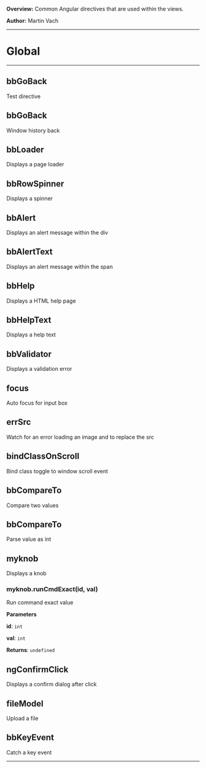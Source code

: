 **Overview:** Common Angular directives that are used within the views.



**Author:** Martin Vach




* * *

# Global





* * *

## bbGoBack
Test directive


## bbGoBack
Window history back


## bbLoader
Displays a page loader


## bbRowSpinner
Displays a spinner


## bbAlert
Displays an alert message within the div


## bbAlertText
Displays an alert message within the span


## bbHelp
Displays a HTML help page


## bbHelpText
Displays a help text


## bbValidator
Displays a validation error


## focus
Auto focus for input box


## errSrc
Watch for an error loading an image and to replace the src


## bindClassOnScroll
Bind class toggle to window scroll event


## bbCompareTo
Compare two values


## bbCompareTo
Parse value as int


## myknob
Displays a knob

### myknob.runCmdExact(id, val) 

Run command exact value

**Parameters**

**id**: `int`

**val**: `int`

**Returns**: `undefined`


## ngConfirmClick
Displays a confirm dialog after click


## fileModel
Upload a file


## bbKeyEvent
Catch a key event



* * *
